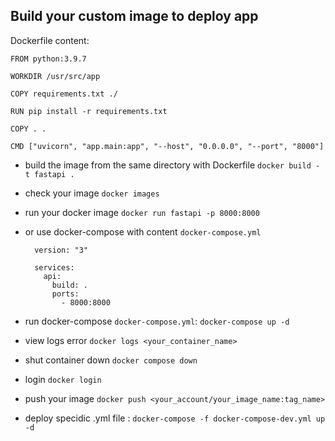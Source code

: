 ## Build your custom image to deploy app

Dockerfile content:


	FROM python:3.9.7

	WORKDIR /usr/src/app

	COPY requirements.txt ./

	RUN pip install -r requirements.txt

	COPY . .

	CMD ["uvicorn", "app.main:app", "--host", "0.0.0.0", "--port", "8000"]

- build the image from the same directory with Dockerfile `docker build - t fastapi .`

- check your image `docker images`

- run your docker image `docker run fastapi -p 8000:8000`

- or use docker-compose with content `docker-compose.yml`

		version: "3"

		services:
		  api:
		    build: .
		    ports:
		      - 8000:8000

- run docker-compose `docker-compose.yml`: `docker-compose up -d`

- view logs error `docker logs <your_container_name>`

- shut container down `docker compose down`

- login `docker login`

- push your image `docker push <your_account/your_image_name:tag_name>`

- deploy specidic .yml file : `docker-compose -f docker-compose-dev.yml up -d`